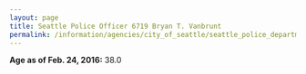 ```yaml
---
layout: page
title: Seattle Police Officer 6719 Bryan T. Vanbrunt
permalink: /information/agencies/city_of_seattle/seattle_police_department/copbook/6719/
---
```


**Age as of Feb. 24, 2016:** 38.0
